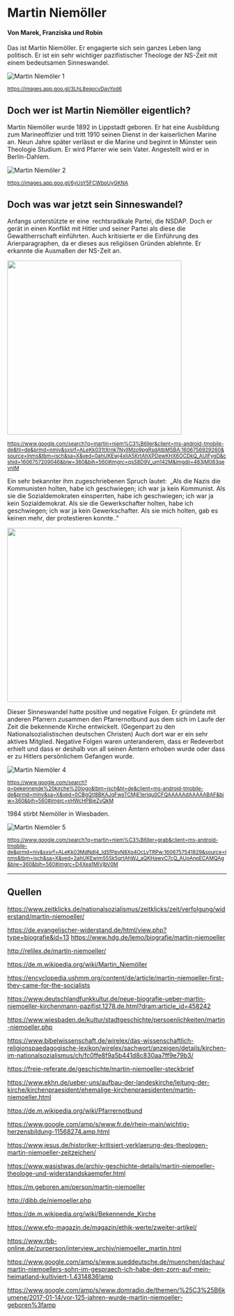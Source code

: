 # Martin Niemöller
#### Von Marek, Franziska und Robin

Das ist Martin Niemöller. Er engagierte sich sein ganzes Leben lang politisch. Er ist ein sehr wichtiger pazifistischer Theologe der NS-Zeit mit einem bedeutsamen Sinneswandel.

![Martin Niemöler 1](https://lh3.googleusercontent.com/proxy/ktWiLWaPLJKqV54cKBvdBnODU8xQRiGSA6YtYl9V8ucIV2LaXVSucv3k7HLFyJYp2YBmG91THSZfrw)

<sub>https://images.app.goo.gl/3LhL8eqocvDavYod6</sub>

## Doch wer ist Martin Niemöller eigentlich?

Martin Niemöller wurde 1892 in Lippstadt geboren. Er hat eine Ausbildung zum Marineoffizier und tritt 1910 seinen Dienst in der kaiserlichen Marine an. Neun Jahre später verlässt er die Marine und beginnt in Münster sein Theologie Studium.
Er wird Pfarrer wie sein Vater. Angestellt wird er in Berlin-Dahlem.

![Martin Niemöler 2](https://upload.wikimedia.org/wikipedia/commons/thumb/f/fc/Martin_Niem%C3%B6ller_Marineoffizier.jpg/220px-Martin_Niem%C3%B6ller_Marineoffizier.jpg)

<sub>https://images.app.goo.gl/6yUsY5FCWboUyGKNA</sub>

## Doch was war jetzt sein Sinneswandel?

Anfangs unterstützte er eine  rechtsradikale Partei, die NSDAP.
Doch er gerät in einen Konflikt mit Hitler und seiner Partei als diese die Gewaltherrschaft einführten.
Auch kritisierte er die Einführung des Arierparagraphen, da er dieses aus religiösen Gründen ablehnte.
Er erkannte die Ausmaßen der NS-Zeit an.

<img src="https://christusnews.de/site/wp-content/uploads/20171020-TIME-Cover-Niem%C3%B6ller001.jpg" height="400" />

<sub>https://www.google.com/search?q=martin+niem%C3%B6ller&client=ms-android-tmobile-de&hl=de&prmd=nmiv&sxsrf=ALeKk031tXrnk7NyllMzo9pgRsdAtbMSBA:1606756929260&source=lnms&tbm=isch&sa=X&ved=0ahUKEwj4xIiA5KrtAhXPDewKHX6OCDkQ_AUIFygD&cshid=1606757209046&biw=360&bih=560#imgrc=qsS8D9V_um142M&imgdii=483jM083qevnIM</sub>

Ein sehr bekannter ihm zugeschriebenen Spruch lautet:
 „Als die Nazis die Kommunisten holten, habe ich geschwiegen; ich war ja kein Kommunist.
Als sie die Sozialdemokraten einsperrten, habe ich geschwiegen; ich war ja kein Sozialdemokrat.
Als sie die Gewerkschafter holten, habe ich geschwiegen; ich war ja kein Gewerkschafter.
Als sie mich holten, gab es keinen mehr, der protestieren konnte.."

<img src="https://i.imgur.com/Pqw31QF.jpg" height="400" />

Dieser Sinneswandel hatte positive und negative Folgen.
Er gründete mit anderen Pfarrern zusammen den Pfarrernotbund aus dem sich im Laufe der Zeit die bekennende Kirche entwickelt. (Gegenpart zu den Nationalsozialistischen deutschen Christen) Auch dort war er ein sehr aktives Mitglied.
Negative Folgen waren unteranderem, dass er Redeverbot erhielt und dass er deshalb von all seinen Ämtern erhoben wurde oder dass er zu Hitlers persönlichem Gefangen wurde.

![Martin Niemöler 4](https://upload.wikimedia.org/wikipedia/commons/thumb/2/2d/Stempel_Bekennende_Gemeinde_Potsdam%2C_circa_1945.png/220px-Stempel_Bekennende_Gemeinde_Potsdam%2C_circa_1945.png)

<sub>https://www.google.com/search?q=bekennende%20kirche%20logo&tbm=isch&hl=de&client=ms-android-tmobile-de&prmd=minv&sa=X&ved=0CBgQtI8BKAJqFwoTCMjE1erlqu0CFQAAAAAdAAAAABAF&biw=360&bih=560#imgrc=xHWcHPBieZvQkM</sub>


1984 stirbt Niemöller in Wiesbaden.

![Martin Niemöler 5](https://www.noz.de/article/teaser/438678/full)

<sub>https://www.google.com/search?q=martin+niem%C3%B6ller+grab&client=ms-android-tmobile-de&prmd=niv&sxsrf=ALeKk03MdNdl4_IdSfPpvN8Xo4OcLvTRPw:1606757541829&source=lnms&tbm=isch&sa=X&ved=2ahUKEwim55Sk5qrtAhWJ_aQKHawvC7cQ_AUoAnoECAMQAg&biw=360&bih=560#imgrc=D4Xea1MIVjbV0M
</sub>

---------------------------------

## Quellen
https://www.zeitklicks.de/nationalsozialismus/zeitklicks/zeit/verfolgung/widerstand/martin-niemoeller/

https://de.evangelischer-widerstand.de/html/view.php?type=biografie&id=13
https://www.hdg.de/lemo/biografie/martin-niemoeller

http://relilex.de/martin-niemoeller/

https://de.m.wikipedia.org/wiki/Martin_Niemöller

https://encyclopedia.ushmm.org/content/de/article/martin-niemoeller-first-they-came-for-the-socialists

https://www.deutschlandfunkkultur.de/neue-biografie-ueber-martin-niemoeller-kirchenmann-pazifist.1278.de.html?dram:article_id=458242

https://www.wiesbaden.de/kultur/stadtgeschichte/persoenlichkeiten/martin-niemoeller.php

https://www.bibelwissenschaft.de/wirelex/das-wissenschaftlich-religionspaedagogische-lexikon/wirelex/sachwort/anzeigen/details/kirchen-im-nationalsozialismus/ch/fc0ffe8f9a5b441d8c830aa7ff9e79b3/

https://freie-referate.de/geschichte/martin-niemoeller-steckbrief

https://www.ekhn.de/ueber-uns/aufbau-der-landeskirche/leitung-der-kirche/kirchenpraesident/ehemalige-kirchenpraesidenten/martin-niemoeller.html

https://de.m.wikipedia.org/wiki/Pfarrernotbund

https://www.google.com/amp/s/www.fr.de/rhein-main/wichtig-herzensbildung-11568274.amp.html

https://www.jesus.de/historiker-kritisiert-verklaerung-des-theologen-martin-niemoeller-zeitzeichen/

https://www.wasistwas.de/archiv-geschichte-details/martin-niemoeller-theologe-und-widerstandskaempfer.html

https://m.geboren.am/person/martin-niemoeller

http://dibb.de/niemoeller.php

https://de.m.wikipedia.org/wiki/Bekennende_Kirche

https://www.efo-magazin.de/magazin/ethik-werte/zweiter-artikel/

https://www.rbb-online.de/zurperson/interview_archiv/niemoeller_martin.html

https://www.google.com/amp/s/www.sueddeutsche.de/muenchen/dachau/martin-niemoellers-sohn-im-gespraech-ich-habe-den-zorn-auf-mein-heimatland-kultiviert-1.4314836!amp

https://www.google.com/amp/s/www.domradio.de/themen/%25C3%25B6kumene/2017-01-14/vor-125-jahren-wurde-martin-niemoeller-geboren%3famp

